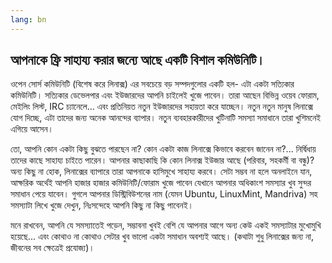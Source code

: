 ```yaml
---
lang: bn
---
```





<h2>আপনাকে ফ্রি সাহায্য করার জন্যে আছে একটি বিশাল কমিউনিটি।</h2>

ওপেন সোর্স কমিউনিটি (বিশেষ করে লিনাক্স) এর সবচেয়ে বড় সম্পদগুলোর একটি হল- এটা একটা সত্যিকার কমিউনিটি। সত্যিকার ডেভেলপার এবং ইউজারদের আপনি চাইলেই খুজে পাবেন। তারা আছেন বিভিন্ন ওয়েব ফোরাম, মেইলিং লিস্ট, IRC চ্যানেলে... এবং প্রতিনিয়ত নতুন ইউজারদের সহায়তা করে যাচ্ছেন। নতুন নতুন মানুষ লিনাক্সে যোগ দিচ্ছে, এটা তাদের জন্য অনেক আনন্দের ব্যাপার। নতুন ব্যবহারকারীদের খুটিনাটি সমস্যা সমাধানে তারা খুশিমনেই এগিয়ে আসেন।

তো, আপনি কোন একটা কিছু বুঝতে পারছেন না? কোন একটা কাজ লিনাক্সে কিভাবে করবেন জানেন না?... নির্দ্বিধায় তাদের কাছে সাহায্য চাইতে পারেন। আপনার কাছাকাছি কি কোন লিনাক্স ইউজার আছে (পরিবার, সহকর্মী বা বন্ধু)? অন্য কিছু না হোক, লিনাক্সের ব্যাপারে তারা আপনাকে হাসিমুখে সাহায্য করবে। সেটা সম্ভব না হলে অনলাইনে যান, আক্ষরিক অর্থেই আপনি হাজার হাজার কমিউনিটি/ফোরাম খুজে পাবেন যেখানে আপনার অধিকাংশ সমস্যার খুব সুন্দর সমাধান পেয়ে যাবেন। গুগলে আপনার ডিস্ট্রিবিউশনের নাম (যেমন Ubuntu, LinuxMint, Mandriva) সহ সমস্যাটা লিখে খুজে দেখুন, নিঃসন্দেহে আপনি কিছু না কিছু পাবেনই।

মনে রাখবেন, আপনি যে সমস্যাতেই পড়েন, সম্ভাবনা খুবই বেশি যে আপনার আগে অন্য কেউ একই সমস্যাটার মুখোমুখি হয়েছে... এবং কোথাও না কোথাও সেটার খুব ভালো একটা সমাধান অবশ্যই আছে। (কথাটা শুধু লিনাক্সের জন্য না, জীবনের সব ক্ষেত্রেই প্রযোজ্য)।




